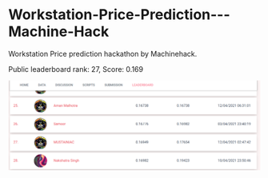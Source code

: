 # Workstation-Price-Prediction---Machine-Hack
Workstation Price prediction hackathon by Machinehack. 

Public leaderboard rank: 27, 
Score: 0.169

![alt text](score.png)
